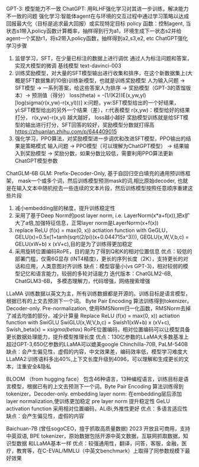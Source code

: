 GPT-3: 模型能力不一致
ChatGPT: 用RLHF强化学习对其进一步训练，解决能力不一致的问题
强化学习:智能体agent在与环境的交互过程中通过学习策略以达成回报最大化（目标是追求最大回报）或实现特定目标
policy 函数：控制agent, 当状态s1带入policy函数计算概率，抽样得到行为a1，环境生成下一状态s2并给agent一个奖励r1，将s2带入policy函数，抽样得到a2,s3,e2, etc
ChatGPT强化学习步骤
1. 监督学习，SFT，在少量已标注的数据上进行调优
   通过人为标注问题和答案，实现大模型的微调
   基线模型  text-davinci-003
2. 训练奖励模型，对大量的SFT模型输出进行收集和排序，在这个新数据集上(大概是SFT数据集的10倍)训练新模型，也就是训练奖励模型
   人为输入问题 -> SFT模型 -> 一系列答案，给这些答案人为排序 -> 奖励模型（GPT-3的蒸馏版本）-> 预测值（得分）
   loss(theta) = -(1/(K2))E(x,yw,yl)[log(sigma(r(x,yw)-r(x,yl)))]
   x:问题，yw:SFT模型给出的一个好结果， yl:SFT模型给出的另外一个结果（差），r:代表模型
   r(x,yw)：模型给好的结果打分， r(x,yw)-r(x,yl) 越大越好， loss越小越好
   奖励模型训练就是给SFT模型的输出进行打分，SFT回答的较好，奖励模型分数就打得高
   https://zhuanlan.zhihu.com/p/644409015
3. 强化学习，PPO算法，对奖励模型进一步调优和改进SFT模型，PPO输出的结果是策略模式
   输入问题 -> PPO模型（可以理解为ChatGPT模型） -> 结果输入到奖励模型 -> 奖励分数，如果分数比较低，需要利用PPO算法更新ChatGPT模型参数

ChatGLM-6B
GLM: Prefix-Decoder-Only, 基于自回归空白填充的通用预训练框架，
mask一个或多个词，然后训练模型预测mask的词,相比原始decoder, 
也就是在输入文本中随机挖去一些连续的文本片段，然后训练模型按照任意顺序重建这些片段
1. 减小embedding层的梯度，提升训练稳定性
2. 采用了基于Deep Norm的post layer norm, i.e. LayerNorm(x*a+f(x)),把x扩大了a倍,加强特征信息，正常layer norm是LayerNorm(x+f(x))
3. replace ReLU (f(x) = max(0, x)) actiation function with GeGLU， GELU(x)=0.5x(1+tanh(sqrt(2/pi)(x+0.044715x^3))), 
   GEGLU(x,W,V,b,c) = GELU(xW+b) x (xV+c),目的是为了训练得更加稳定
4. 采用旋转位置编码RoPE，目的是为了得到Q和K的相对位置信息
优点：较低的部署门槛，仅需6G显存 (INT4精度)，更长的序列长度（2K），支持更长的对话和应用，人类意图对齐训练
缺点：模型容量小(vs GPT-3)，相对较弱的模型记忆和语言能力，较弱的多轮对话能力
迭代版本：ChatGLM2-6B, ChatGLM3-6B， 多模态理解力，代码增强，网络搜索增强

LLaMA
训练数据以英文为主，所有训练数据都是开源的。训练目标是语言模型，根据已有的上文去预测下一个词。
Byte Pair Encoding 算法训练得到tokenizer。Decoder-only. 
Pre-normalization, 使用RMSNorm归一化函数，RMSNorm去掉了减去均值的部分，减少计算量
Replace ReLU (f(x) = max(0, x)) actiation function with SwiGLU
SwiGLU(x,W,V,b,c) = Swish1(xW+b) x (xV+c), Swish_beta(x) = x*sigma(beta*x)
RoPE位置编码，相对位置编码可以让模型具备更长数据处理能力，提升模型推理长度
优点：130亿参数的LLaMA大多数基准上超过GPT-3,650亿参数的LLaMA可以媲美google Chinchilla-70B, PaLM-540B
缺点：会产生偏见性，虚假的内容，中文效果差，编码效率低，模型学习难度大
LLaMA2:训练语料多出40%,上下文长度升级到4096，可以理解和生成更长的文本，注重安全&隐私

BLOOM （from hugging face）
包含46种语言，13种编程语言，训练目标是语言模型，根据已有的上文去预测下一个词。Byte Pair Encoding 算法训练得到tokenizer。Decoder-only. 
embedding layer norm: 在embedding层后添加layer normalization,使训练更加稳定
pre layer norm 提升稳定性
GeLU activation function
采用相对位置编码，ALiBi,外推性更好
优点：多语言适应性
缺点：会产生偏见性，虚假的内容

Baichuan-7B (曾任sogoCEO，擅于抓取高质量数据)
2023 开放且可商用，支持中英双语, BPE tokenizer，原始数据包括开源中英文数据，互联网抓取数据，知识型数据
和LLaMA基本一样
优点：较强通用性，翻译，问答，客服，金融，医疗，教育等，在C-EVAL/MMLU（中英文benchmark）上取得了同参数规模下最好效果




